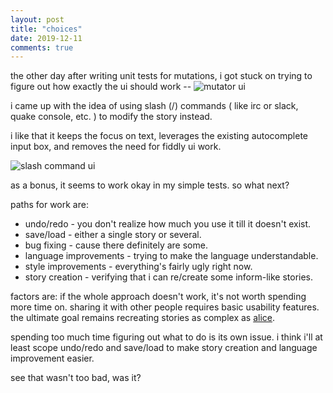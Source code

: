```yaml
---
layout: post
title: "choices"
date: 2019-12-11
comments: true
---
```


the other day after writing unit tests for mutations, 
i got stuck on trying to figure out how exactly the ui should work --
![mutator ui]({{site.url}}/assets/2019-12-11/mutator-box.png)

i came up with the idea of using slash (/) commands 
( like irc or slack, quake console, etc. ) to modify the story instead.

i like that it keeps the focus on text, 
leverages the existing autocomplete input box,
and removes the need for fiddly ui work.

![slash command ui]({{site.url}}/assets/2019-12-11/slash-cmds.png)

as a bonus, it seems to work okay in my simple tests.
so what next?

paths for work are:

* undo/redo - you don't realize how much you use it till it doesn't exist. 
* save/load - either a single story or several.
* bug fixing - cause there definitely are some.
* language improvements - trying to make the language understandable.
* style improvements - everything's fairly ugly right now.
* story creation - verifying that i can re/create some inform-like stories.

factors are: if the whole approach doesn't work, it's not worth spending more time on. sharing it with other people requires basic usability features. the ultimate goal remains recreating stories as complex as [alice](https://evermany.itch.io/alice).

spending too much time figuring out what to do is its own issue.
i think i'll at least scope undo/redo and save/load to make story creation and language improvement easier.

see that wasn't too bad, was it?
